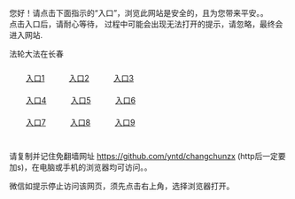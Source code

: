 您好！请点击下面指示的“入口”，浏览此网站是安全的，且为您带来平安。。 <br/>
点击入口后，请耐心等待， 过程中可能会出现无法打开的提示，请忽略，最终会进入网站. </br>

法轮大法在长春<br/>
<div style="padding:10px"><a style="margin:20px" target="_blank" href="https://d35aa1i1a5jpnh.cloudfront.net/2Qpsp?npmenxxp" id="ccLink1" rel="nofollow">入口1</a> <a target="_blank" style="margin:20px" href="https://d3ckh2ov1r3ley.cloudfront.net/2Qpsp?iltuqxcq" id="ccLink2" rel="nofollow">入口2</a> <a style="margin:20px" target="_blank" href="https://dne0fy7vf3yzk.cloudfront.net/2Qpsp?maiyuzd" id="ccLink3" rel="nofollow">入口3</a></div>

<div style="padding:10px" ><a style="margin:20px" target="_blank" href="https://d35aa1i1a5jpnh.cloudfront.net/2Qpsp?npmenxxp" id="ccLink4" rel="nofollow">入口4</a> <a style="margin:20px" href="https://d3ckh2ov1r3ley.cloudfront.net/2Qpsp?iltuqxcq" target="_blank" id="ccLink5" rel="nofollow">入口5</a> <a style="margin:20px" href="https://dne0fy7vf3yzk.cloudfront.net/2Qpsp?maiyuzd" target="_blank" id="ccLink6" rel="nofollow">入口6</a></div>

<div style="padding:10px"><a style="margin:20px" target="_blank" href="https://d35aa1i1a5jpnh.cloudfront.net/2Qpsp?npmenxxp" id="ccLink7" rel="nofollow">入口7</a> <a style="margin:20px" href="https://d3ckh2ov1r3ley.cloudfront.net/2Qpsp?iltuqxcq" target="_blank" id="ccLink8" rel="nofollow">入口8</a> <a style="margin:20px" target="_blank" href="https://dne0fy7vf3yzk.cloudfront.net/2Qpsp?maiyuzd" id="ccLink9" rel="nofollow">入口9</a></div>

<br/>



请复制并记住免翻墙网址 https://github.com/yntd/changchunzx (http后一定要加s)，在电脑或手机的浏览器均可访问。。<br/>

微信如提示停止访问该网页，须先点击右上角，选择浏览器打开。

